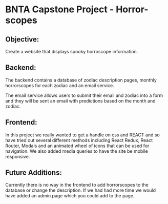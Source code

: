 # BNTA Capstone Project - Horror-scopes

## Objective:

Create a website that displays spooky horroscope information.

## Backend:

The backend contains a database of zodiac description pages, monthly horrorscopes for each zodiac and an email service.

The email service allows users to submit their email and zodiac into a form and they will be sent an email with predictions based on the month and zodiac.

## Frontend:

In this project we really wanted to get a handle on css and REACT and so have tried out several different methods including React Redux, React Router, Modals and an animated wheel of icons that can be used for navigation. We also added media queries to have the site be mobile responsive.

## Future Additions:

Currently there is no way in the frontend to add horrorscopes to the database or change the description. If we had had more time we would have added an admin page which you could add to the page.
